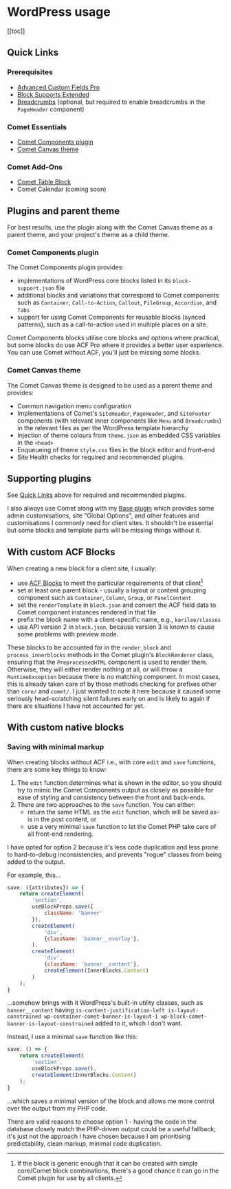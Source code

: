 # WordPress usage

[[toc]]

## Quick Links

### Prerequisites

- [Advanced Custom Fields Pro](https://www.advancedcustomfields.com/pro/)
- [Block Supports Extended](https://github.com/humanmade/block-supports-extended)
- [Breadcrumbs](https://github.com/doubleedesign/doublee-breadcrumbs) (optional, but required to enable breadcrumbs in
  the
  `PageHeader` component)

### Comet Essentials

- [Comet Components plugin](https://github.com/doubleedesign/comet-components/tree/master/packages/comet-plugin)
- [Comet Canvas theme](https://github.com/doubleedesign/comet-components/tree/master/packages/comet-canvas)

### Comet Add-Ons

- [Comet Table Block](https://github.com/doubleedesign/comet-table-block)
- Comet Calendar (coming soon)

## Plugins and parent theme

For best results, use the plugin along with the Comet Canvas theme as a parent theme, and your project's theme as a child theme.


### Comet Components plugin

The Comet Components plugin provides:

- implementations of WordPress core blocks listed in its `block-support.json` file
- additional blocks and variations that correspond to Comet components such as `Container`, `Call-to-Action`, `Callout`,
  `FileGroup`, `Accordion`, and `Tabs`
- support for using Comet Components for reusable blocks (synced patterns), such as a call-to-action used in multiple
  places on a site.

Comet Components blocks utilise core blocks and options where practical, but some blocks do use ACF Pro where it
provides a better user experience. You can use Comet without ACF, you'll just be missing some blocks.

### Comet Canvas theme

The Comet Canvas theme is designed to be used as a parent theme and provides:

- Common navigation menu configuration
- Implementations of Comet's `SiteHeader`, `PageHeader`, and `SiteFooter` components (with relevant inner components
  like `Menu` and `Breadcrumbs`) in the relevant files as per the WordPress template hierarchy
- Injection of theme colours from `theme.json` as embedded CSS variables in the `<head>`
- Enqueueing of theme `style.css` files in the block editor and front-end
- Site Health checks for required and recommended plugins.

## Supporting plugins

See [Quick Links](#quick-links) above for required and recommended plugins.

I also always use Comet along with my [Base plugin](https://github.com/doubleedesign/doublee-base-plugin) which provides
some admin customisations, site "Global Options", and other features and customisations I commonly need for client
sites. It shouldn't be essential but some blocks and template parts will be missing things without it.

## With custom ACF Blocks

When creating a new block for a client site, I usually:

- use [ACF Blocks](https://www.advancedcustomfields.com/resources/blocks/) to meet the particular requirements of that
  client[^1]
- set at least one parent block - usually a layout or content grouping component such as `Container`, `Column`, `Group`,
  or `PanelContent`
- set the `renderTemplate` in `block.json` and convert the ACF field data to Comet component instances rendered in that
  file
- prefix the block name with a client-specific name, e.g., `karilee/classes`
- use API version 2 in `block.json`, because version 3 is known to cause some problems with preview mode.

These blocks to be accounted for in the `render_block` and `process_innerblocks` methods in the Comet plugin's
`BlockRenderer` class, ensuring that the `PreprocessedHTML` component is used to render them.
Otherwise, they will either render nothing at all, or will throw a `RuntimeException` because there is no matching
component.
In most cases, this is already taken care of by those methods checking for prefixes other than `core/` and `comet/`. I
just wanted to note it here because it caused some seriously head-scratching silent failures early on and is likely to
again if there are situations I have not accounted for yet.

[^1]: If the block is generic enough that it can be created with simple core/Comet block combinations, there's a good
chance it can go in the Comet plugin for use by all clients.

## With custom native blocks

### Saving with minimal markup

When creating blocks without ACF i.e., with core `edit` and `save` functions, there are some key things to know:

1. The `edit` function determines what is shown in the editor, so you should try to mimic the Comet Components output as
   closely as possible for ease of styling and consistency between the front and back-ends.
2. There are two approaches to the `save` function. You can either:
    - return the same HTML as the `edit` function, which will be saved as-is in the post content, or
    - use a very minimal `save` function to let the Comet PHP take care of all front-end rendering.

I have opted for option 2 because it's less code duplication and less prone to hard-to-debug inconsistencies, and
prevents "rogue" classes from being added to the output.

For example, this...

```javascript
save: ({attributes}) => {
	return createElement(
		'section',
		useBlockProps.save({
			className: 'banner'
		}),
		createElement(
			'div',
			{className: 'banner__overlay'},
		),
		createElement(
			'div',
			{className: 'banner__content'},
			createElement(InnerBlocks.Content)
		)
	);
}
```

...somehow brings with it WordPress's built-in utility classes, such as `banner__content` having
`is-content-justification-left is-layout-constrained wp-container-comet-banner-is-layout-1 wp-block-comet-banner-is-layout-constrained`
added to it, which I don't want.

Instead, I use a minimal `save` function like this:

```javascript
save: () => {
	return createElement(
		'section',
		useBlockProps.save(),
		createElement(InnerBlocks.Content)
	);
}
```

...which saves a minimal version of the block and allows me more control over the output from my PHP code.

There are valid reasons to choose option 1 - having the code in the database closely match the PHP-driven output could
be a useful fallback; it's just not the approach I have chosen because I am prioritising predictability, clean markup,
minimal code duplication.

